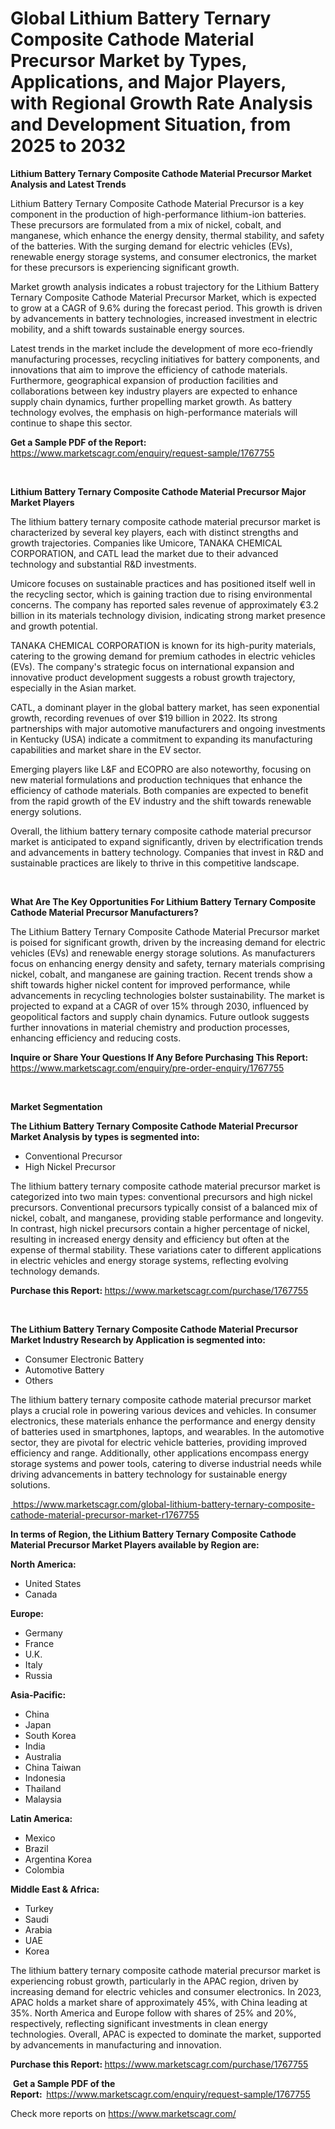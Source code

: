 <p><h1>Global Lithium Battery Ternary Composite Cathode Material Precursor Market by Types, Applications, and Major Players, with Regional Growth Rate Analysis and Development Situation, from 2025 to 2032</h1></p><p><strong>Lithium Battery Ternary Composite Cathode Material Precursor Market Analysis and Latest Trends</strong></p>
<p><p>Lithium Battery Ternary Composite Cathode Material Precursor is a key component in the production of high-performance lithium-ion batteries. These precursors are formulated from a mix of nickel, cobalt, and manganese, which enhance the energy density, thermal stability, and safety of the batteries. With the surging demand for electric vehicles (EVs), renewable energy storage systems, and consumer electronics, the market for these precursors is experiencing significant growth.</p><p>Market growth analysis indicates a robust trajectory for the Lithium Battery Ternary Composite Cathode Material Precursor Market, which is expected to grow at a CAGR of 9.6% during the forecast period. This growth is driven by advancements in battery technologies, increased investment in electric mobility, and a shift towards sustainable energy sources. </p><p>Latest trends in the market include the development of more eco-friendly manufacturing processes, recycling initiatives for battery components, and innovations that aim to improve the efficiency of cathode materials. Furthermore, geographical expansion of production facilities and collaborations between key industry players are expected to enhance supply chain dynamics, further propelling market growth. As battery technology evolves, the emphasis on high-performance materials will continue to shape this sector.</p></p>
<p><strong>Get a Sample PDF of the Report:&nbsp;</strong> <a href="https://www.marketscagr.com/enquiry/request-sample/1767755?utm_campaign=2042&utm_medium=2&utm_source=Github&utm_content=ia&utm_term=02022025&utm_id=lithium-battery-ternary-composite-cathode-material-precursor">https://www.marketscagr.com/enquiry/request-sample/1767755</a></p>
<p>&nbsp;</p>
<p><strong>Lithium Battery Ternary Composite Cathode Material Precursor Major Market Players</strong></p>
<p><p>The lithium battery ternary composite cathode material precursor market is characterized by several key players, each with distinct strengths and growth trajectories. Companies like Umicore, TANAKA CHEMICAL CORPORATION, and CATL lead the market due to their advanced technology and substantial R&D investments.</p><p>Umicore focuses on sustainable practices and has positioned itself well in the recycling sector, which is gaining traction due to rising environmental concerns. The company has reported sales revenue of approximately €3.2 billion in its materials technology division, indicating strong market presence and growth potential.</p><p>TANAKA CHEMICAL CORPORATION is known for its high-purity materials, catering to the growing demand for premium cathodes in electric vehicles (EVs). The company's strategic focus on international expansion and innovative product development suggests a robust growth trajectory, especially in the Asian market.</p><p>CATL, a dominant player in the global battery market, has seen exponential growth, recording revenues of over $19 billion in 2022. Its strong partnerships with major automotive manufacturers and ongoing investments in Kentucky (USA) indicate a commitment to expanding its manufacturing capabilities and market share in the EV sector.</p><p>Emerging players like L&F and ECOPRO are also noteworthy, focusing on new material formulations and production techniques that enhance the efficiency of cathode materials. Both companies are expected to benefit from the rapid growth of the EV industry and the shift towards renewable energy solutions.</p><p>Overall, the lithium battery ternary composite cathode material precursor market is anticipated to expand significantly, driven by electrification trends and advancements in battery technology. Companies that invest in R&D and sustainable practices are likely to thrive in this competitive landscape.</p></p>
<p>&nbsp;</p>
<p><strong>What Are The Key Opportunities For Lithium Battery Ternary Composite Cathode Material Precursor Manufacturers?</strong></p>
<p><p>The Lithium Battery Ternary Composite Cathode Material Precursor market is poised for significant growth, driven by the increasing demand for electric vehicles (EVs) and renewable energy storage solutions. As manufacturers focus on enhancing energy density and safety, ternary materials comprising nickel, cobalt, and manganese are gaining traction. Recent trends show a shift towards higher nickel content for improved performance, while advancements in recycling technologies bolster sustainability. The market is projected to expand at a CAGR of over 15% through 2030, influenced by geopolitical factors and supply chain dynamics. Future outlook suggests further innovations in material chemistry and production processes, enhancing efficiency and reducing costs.</p></p>
<p><strong>Inquire or Share Your Questions If Any Before Purchasing This Report:</strong> <a href="https://www.marketscagr.com/enquiry/pre-order-enquiry/1767755?utm_campaign=2042&utm_medium=2&utm_source=Github&utm_content=ia&utm_term=02022025&utm_id=lithium-battery-ternary-composite-cathode-material-precursor">https://www.marketscagr.com/enquiry/pre-order-enquiry/1767755</a></p>
<p>&nbsp;</p>
<p><strong>Market Segmentation</strong></p>
<p><strong>The Lithium Battery Ternary Composite Cathode Material Precursor Market Analysis by types is segmented into:</strong></p>
<p><ul><li>Conventional Precursor</li><li>High Nickel Precursor</li></ul></p>
<p><p>The lithium battery ternary composite cathode material precursor market is categorized into two main types: conventional precursors and high nickel precursors. Conventional precursors typically consist of a balanced mix of nickel, cobalt, and manganese, providing stable performance and longevity. In contrast, high nickel precursors contain a higher percentage of nickel, resulting in increased energy density and efficiency but often at the expense of thermal stability. These variations cater to different applications in electric vehicles and energy storage systems, reflecting evolving technology demands.</p></p>
<p><strong>Purchase this Report:&nbsp;</strong><a href="https://www.marketscagr.com/purchase/1767755?utm_campaign=2042&utm_medium=2&utm_source=Github&utm_content=ia&utm_term=02022025&utm_id=lithium-battery-ternary-composite-cathode-material-precursor">https://www.marketscagr.com/purchase/1767755</a></p>
<p>&nbsp;</p>
<p><strong>The Lithium Battery Ternary Composite Cathode Material Precursor Market Industry Research by Application is segmented into:</strong></p>
<p><ul><li>Consumer Electronic Battery</li><li>Automotive Battery</li><li>Others</li></ul></p>
<p><p>The lithium battery ternary composite cathode material precursor market plays a crucial role in powering various devices and vehicles. In consumer electronics, these materials enhance the performance and energy density of batteries used in smartphones, laptops, and wearables. In the automotive sector, they are pivotal for electric vehicle batteries, providing improved efficiency and range. Additionally, other applications encompass energy storage systems and power tools, catering to diverse industrial needs while driving advancements in battery technology for sustainable energy solutions.</p></p>
<p><a href="https://www.marketscagr.com/global-lithium-battery-ternary-composite-cathode-material-precursor-market-r1767755?utm_campaign=2042&utm_medium=2&utm_source=Github&utm_content=ia&utm_term=02022025&utm_id=lithium-battery-ternary-composite-cathode-material-precursor">&nbsp;https://www.marketscagr.com/global-lithium-battery-ternary-composite-cathode-material-precursor-market-r1767755</a></p>
<p><strong>In terms of Region, the Lithium Battery Ternary Composite Cathode Material Precursor Market Players available by Region are:</strong></p>
<p>
    <p> <strong> North America: </strong>
        <ul>
            <li>United States</li>
            <li>Canada</li>
        </ul>
        </p> 
    <p> <strong> Europe: </strong>
        <ul>
            <li>Germany</li>
            <li>France</li>
            <li>U.K.</li>
            <li>Italy</li>
            <li>Russia</li>
        </ul>
        </p> 
    <p> <strong> Asia-Pacific: </strong>
        <ul>
            <li>China</li>
            <li>Japan</li>
            <li>South Korea</li>
            <li>India</li>
            <li>Australia</li>
            <li>China Taiwan</li>
            <li>Indonesia</li>
            <li>Thailand</li>
            <li>Malaysia</li>
        </ul>
        </p> 
    <p> <strong> Latin America: </strong>
        <ul>
            <li>Mexico</li>
            <li>Brazil</li>
            <li>Argentina Korea</li>
            <li>Colombia</li>
        </ul>
        </p> 
    <p> <strong> Middle East & Africa: </strong>
        <ul>
            <li>Turkey</li>
            <li>Saudi</li>
            <li>Arabia</li>
            <li>UAE</li>
            <li>Korea</li>
        </ul>
    </p>
    </p>
<p><p>The lithium battery ternary composite cathode material precursor market is experiencing robust growth, particularly in the APAC region, driven by increasing demand for electric vehicles and consumer electronics. In 2023, APAC holds a market share of approximately 45%, with China leading at 35%. North America and Europe follow with shares of 25% and 20%, respectively, reflecting significant investments in clean energy technologies. Overall, APAC is expected to dominate the market, supported by advancements in manufacturing and innovation.</p></p>
<p><strong>Purchase this Report: </strong><a href="https://www.marketscagr.com/purchase/1767755?utm_campaign=2042&utm_medium=2&utm_source=Github&utm_content=ia&utm_term=02022025&utm_id=lithium-battery-ternary-composite-cathode-material-precursor">https://www.marketscagr.com/purchase/1767755</a></p>
<p>&nbsp;<strong>Get a Sample PDF of the Report:&nbsp;&nbsp;</strong><a href="https://www.marketscagr.com/enquiry/request-sample/1767755?utm_campaign=2042&utm_medium=2&utm_source=Github&utm_content=ia&utm_term=02022025&utm_id=lithium-battery-ternary-composite-cathode-material-precursor">https://www.marketscagr.com/enquiry/request-sample/1767755</a></p>
<p><strong></strong></p>
<p>Check more reports on <a href="https://www.marketscagr.com/?utm_campaign=2042&utm_medium=2&utm_source=Github&utm_content=ia&utm_term=02022025&utm_id=lithium-battery-ternary-composite-cathode-material-precursor">https://www.marketscagr.com/</a></p>